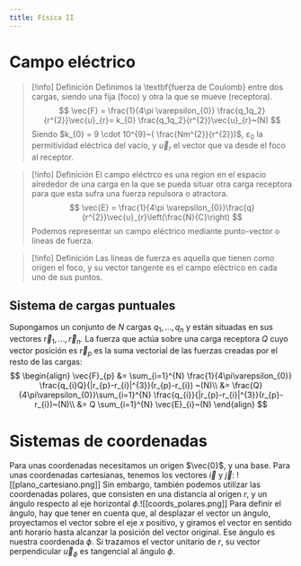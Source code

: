 ```yaml
---
title: Física II
---
```

# Campo eléctrico
>[!info] Definición
>Definimos la \textbf{fuerza de Coulomb} entre dos cargas, siendo una fija (foco) y otra la que se mueve (receptora).
> $$
\vec{F} = \frac{1}{4\pi \varepsilon_{0}} \frac{q_1q_2}{r^{2}}\vec{u}_{r}= k_{0} \frac{q_1q_2}{r^{2}}\vec{u}_{r}~(N)
>$$
>Siendo $k_{0} = 9 \cdot 10^{9}~( \frac{Nm^{2}}{r^{2}})$, $\varepsilon_{0}$ la permitividad eléctrica del vacío, y $\vec{u}_{r}$ el vector que va desde el foco al receptor.

>[!info] Definición
>El campo eléctrco es una region en el espacio alrededor de una carga en la que se pueda situar otra carga receptora para que esta sufra una fuerza repulsora o atractora.
>$$
\vec{E} = \frac{1}{4\pi \varepsilon_{0}}\frac{q}{r^{2}}\vec{u}_{r}\left(\frac{N}{C}\right)
>$$
>Podemos representar un campo eléctrico mediante punto-vector o líneas de fuerza.

>[!info] Definición
>Las líneas de fuerza es aquella que tienen como origen el foco, y su vector tangente es el campo eléctrico en cada uno de sus puntos.
## Sistema de cargas puntuales
Supongamos un conjunto de $N$  cargas $q_{1},\dots ,q_{n}$ y están situadas en
sus vectores $\vec{r}_{1},\dots ,\vec{r}_{n}$. La fuerza que actúa sobre una
carga receptora $Q$ cuyo vector posición es $\vec{r}_{p}$ es la suma vectorial
de las fuerzas creadas por el resto de las cargas:
$$
\begin{align}
\vec{F}_{p} &= \sum_{i=1}^{N} \frac{1}{4\pi\varepsilon_{0}}
		\frac{q_{i}Q}{|r_{p}-r_{i}|^{3}}(r_{p}-r_{i}) ~(N)\\
					&= \frac{Q}{4\pi\varepsilon_{0}}\sum_{i=1}^{N}
					\frac{q_{i}}{|r_{p}-r_{i}|^{3}}(r_{p}-r_{i})~(N)\\
					&= Q \sum_{i=1}^{N} \vec{E}_{i}~(N)
\end{align}
$$
# Sistemas de coordenadas
Para unas coordenadas necesitamos un origen $\vec{0}$, y una base. Para unas coordenadas cartesianas, tenemos los vectores $\vec{i}$ y $\vec{j}$:
![[plano_cartesiano.png]]
Sin embargo, también podemos utilizar las coordenadas polares, que consisten en una distancia al origen $r$, y un ángulo respecto al eje horizontal $\phi$.![[coords_polares.png]]
Para definir el ángulo, hay que tener en cuenta que, al desplazar el vector un ángulo, proyectamos el vector sobre el eje $x$ positivo, y giramos el vector en sentido anti horario hasta alcanzar la posición del vector original. Ese ángulo es nuestra coordenada $\phi$.
Si trazamos el vector unitario de $r$, su vector perpendicular $\vec{u}_{\phi}$ es tangencial al ángulo $\phi$.